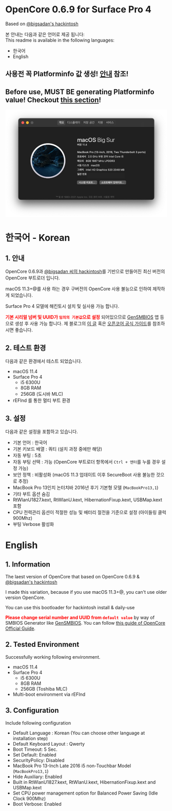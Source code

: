 # OpenCore 0.6.9 for Surface Pro 4
Based on [@bigsadan's hackintosh](https://github.com/bigsadan/surface-pro-4-hackintosh)

본 안내는 다음과 같은 언어로 제공 됩니다:  
This readme is available in the following languages:  
- 한국어
- English

## **사용전 꼭 Platforminfo 값 생성!** [안내](#한국어---korean) 참조!
## **Before use, MUST BE generating Platforminfo value!** Checkout [this section](#english)!

![](screenshot.png)

# 한국어 - Korean
## 1. 안내
OpenCore 0.6.9과 [@bigsadan 씨의 hackintosh](https://github.com/bigsadan/surface-pro-4-hackintosh)를 기반으로 만들어진 최신 버전의 OpenCore 부트로더 입니다.

macOS 11.3+@를 사용 하는 경우 구버전의 OpenCore 사용 불능으로 인하여 제작하게 되었습니다.

Surface Pro 4 모델에 해킨토시 설치 및 실사용 가능 합니다.

<span style="color:red">**기본 시리얼 넘버 및 UUID가 `임의의 기본값`으로 설정**</span> 되어있으므로 [GenSMBIOS](https://github.com/corpnewt/GenSMBIOS) 앱 등으로 생성 후 사용 가능 합니다. 제 블로그의 [이 글](https://minnote.net/해킨토시_hackintosh/Surface-Pro-4-Hackintosh/#6-1-모델-식별자-및-uuid-변경) 혹은 [오픈코어 공식 가이드](https://dortania.github.io/OpenCore-Install-Guide/config-laptop.plist/skylake.html#platforminfo)를 참조하시면 좋습니다.

## 2. 테스트 환경
다음과 같은 환경에서 테스트 되었습니다.

- macOS 11.4
- Surface Pro 4
    - i5 6300U
    - 8GB RAM
    - 256GB (도시바 MLC)
- rEFInd 를 통한 멀티 부트 환경

## 3. 설정
다음과 같은 설정을 포함하고 있습니다.

- 기본 언어 : 한국어
- 기본 키보드 배열 : 쿼티 (설치 과정 중에만 해당)
- 자동 부팅 : 5초
- 자동 부팅 선택 : 가능 (OpenCore 부트로더 항목에서 `Ctrl + 엔터`를 누를 경우 설정 가능)
- 보안 정책 : 비활성화 (macOS 11.3 업데이트 이후 SecureBoot 사용 불능한 것으로 추정)
- MacBook Pro 13인치 논터치바 2016년 후기 기본형 모델 (`MacBookPro13,1`)
- 기타 부트 옵션 숨김
- RtWlanU1827.kext, RtWlanU.kext, HibernationFixup.kext, USBMap.kext 포함
- CPU 전력관리 옵션이 적절한 성능 및 배터리 절전을 기준으로 설정 (아이들링 클럭 900Mhz)
- 부팅 Verbose 활성화

# English
## 1. Information
The laest version of OpenCore that based on OpenCore 0.6.9 & [@bigsadan's hackintosh](https://github.com/bigsadan/surface-pro-4-hackintosh)

I made this variation, because if you use macOS 11.3+@, you can't use older version OpenCore.

You can use this bootloader for hackintosh install & daily-use

<span style="color:red">**Please change serial number and UUID from `default value`**</span> by way of SMBIOS Generator like [GenSMBIOS](https://github.com/corpnewt/GenSMBIOS). You can follow [this guide of OpenCore Official Guide](https://dortania.github.io/OpenCore-Install-Guide/config-laptop.plist/skylake.html#platforminfo).

## 2. Tested Environment
Successfully working following environment.

- macOS 11.4
- Surface Pro 4
    - i5 6300U
    - 8GB RAM
    - 256GB (Toshiba MLC)
- Multi-boot environment via rEFInd

## 3. Configuration
Include following configuration

- Default Language : Korean (You can choose other language at installation step)
- Default Keyboard Layout : Qwerty
- Boot Timeout: 5 Sec.
- Set Default: Enabled
- SecurityPolicy: Disabled
- MacBook Pro 13-Inch Late 2016 i5 non-Touchbar Model (`MacBookPro13,1`)
- Hide Auxiliary: Enabled
- Built in RtWlanU1827.kext, RtWlanU.kext, HibernationFixup.kext and USBMap.kext
- Set CPU power management option for Balanced Power Saving (Idle Clock 900Mhz) 
- Boot Verbose: Enabled